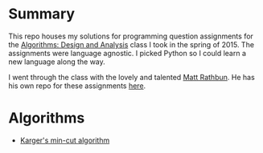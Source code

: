 # Summary
This repo houses my solutions for programming question assignments for the [Algorithms: Design and Analysis](https://class.coursera.org/algo-007) class I took in the spring of 2015. The assignments were language agnostic. I picked Python so I could learn a new language along the way.

I went through the class with the lovely and talented [Matt Rathbun](https://github.com/perfectgait). He has his own repo for these assignments [here](https://github.com/perfectgait/algorithms_design_analysis_part1).

# Algorithms
* [Karger's min-cut algorithm](https://github.com/SmellyFish/algorithms/tree/master/karger_graph_min_cut)

